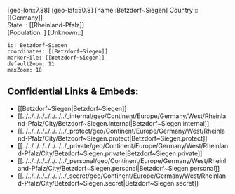﻿---
location: [50.8,7.88] 
mapzoom: [7,12] 
mapmarker: city 
type: City
tags:
- geo/City


SpocWebEntityId: 29158
isDeleted: false
confidential: public

---
[geo-lon::7.88] 
[geo-lat::50.8] 
[name::Betzdorf~Siegen] 
Country :: [[Germany]]  
State :: [[Rheinland-Pfalz]]  
[Population::] 
[Unknown::] 


```leaflet
id: Betzdorf~Siegen
coordinates: [[Betzdorf~Siegen]] 
markerFile: [[Betzdorf~Siegen]] 
defaultZoom: 11 
maxZoom: 18
```


## Confidential Links & Embeds: 
- [[Betzdorf~Siegen|Betzdorf~Siegen]]  
- [[../../../../../../../../_internal/geo/Continent/Europe/Germany/West/Rheinland-Pfalz/City/Betzdorf~Siegen.internal|Betzdorf~Siegen.internal]] 
- [[../../../../../../../../_protect/geo/Continent/Europe/Germany/West/Rheinland-Pfalz/City/Betzdorf~Siegen.protect|Betzdorf~Siegen.protect]] 
- [[../../../../../../../../_private/geo/Continent/Europe/Germany/West/Rheinland-Pfalz/City/Betzdorf~Siegen.private|Betzdorf~Siegen.private]] 
- [[../../../../../../../../_personal/geo/Continent/Europe/Germany/West/Rheinland-Pfalz/City/Betzdorf~Siegen.personal|Betzdorf~Siegen.personal]] 
- [[../../../../../../../../_secret/geo/Continent/Europe/Germany/West/Rheinland-Pfalz/City/Betzdorf~Siegen.secret|Betzdorf~Siegen.secret]] 
